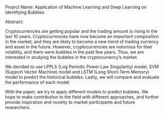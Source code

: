 Project Name: Application of Machine Learning and Deep Learning on Identifying Bubbles

Abstract: 

Cryptocurrencies are getting popular and the trading amount is rising in the last 10 years. Cryptocurrencies have now become an important composition in the market, and they are likely to become a new trend of trading currency and asset in the future. However, cryptocurrencies are notorious for their volatility, and there were bubbles in the past few years. Thus, we are interested in studying the bubbles in the cryptocurrency’s market.

We decided to use LPPLS (Log Periodic Power Law Singularity) model, SVM (Support Vector Machine) model and LSTM (Long Short-Term Memory) model to predict the historical bubbles. Lastly, we will compare and evaluate the performance of each model.

With the paper, we try to apply different models to predict bubbles. We hope to make contribution to the field with different approaches, and further provide inspiration and novelty to market participants and future researchers.
